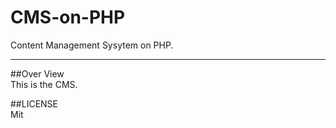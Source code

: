 # CMS-on-PHP
Content Management Sysytem on PHP.  

---

##Over View  
This is the CMS.  

##LICENSE  
Mit

